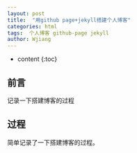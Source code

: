 ```yaml
---
layout: post
title:  "用github page+jekyll搭建个人博客"
categories: html
tags:  个人博客 github-page jekyll 
author: Wjiang
---
```


* content
{:toc}


## 前言

记录一下搭建博客的过程

##  过程


简单记录了一下搭建博客的过程。
